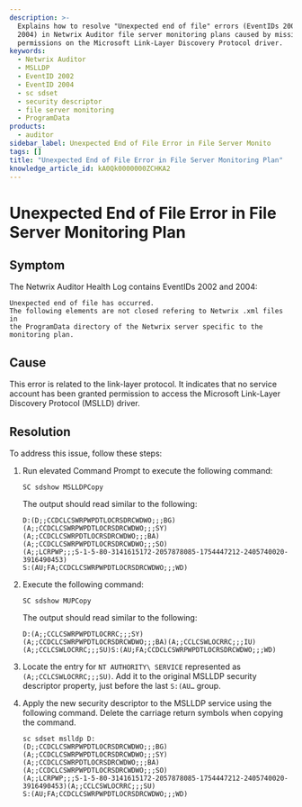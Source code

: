 ```yaml
---
description: >-
  Explains how to resolve "Unexpected end of file" errors (EventIDs 2002 and
  2004) in Netwrix Auditor file server monitoring plans caused by missing
  permissions on the Microsoft Link-Layer Discovery Protocol driver.
keywords:
  - Netwrix Auditor
  - MSLLDP
  - EventID 2002
  - EventID 2004
  - sc sdset
  - security descriptor
  - file server monitoring
  - ProgramData
products:
  - auditor
sidebar_label: Unexpected End of File Error in File Server Monito
tags: []
title: "Unexpected End of File Error in File Server Monitoring Plan"
knowledge_article_id: kA0Qk0000000ZCHKA2
---
```


# Unexpected End of File Error in File Server Monitoring Plan

## Symptom

The Netwrix Auditor Health Log contains EventIDs 2002 and 2004:

```
Unexpected end of file has occurred. 
The following elements are not closed refering to Netwrix .xml files in
the ProgramData directory of the Netwrix server specific to the monitoring plan.
```

## Cause

This error is related to the link-layer protocol. It indicates that no service account has been granted permission to access the Microsoft Link-Layer Discovery Protocol (MSLLD) driver.

## Resolution

To address this issue, follow these steps:

1. Run elevated Command Prompt to execute the following command:

   ```text
   SC sdshow MSLLDPCopy
   ```

   The output should read similar to the following:

   ```text
   D:(D;;CCDCLCSWRPWPDTLOCRSDRCWDWO;;;BG)(A;;CCDCLCSWRPWPDTLOCRSDRCWDWO;;;SY)
   (A;;CCDCLCSWRPDTLOCRSDRCWDWO;;;BA)(A;;CCDCLCSWRPWPDTLOCRSDRCWDWO;;;SO)
   (A;;LCRPWP;;;S-1-5-80-3141615172-2057878085-1754447212-2405740020-3916490453)
   S:(AU;FA;CCDCLCSWRPWPDTLOCRSDRCWDWO;;;WD)
   ```

2. Execute the following command:

   ```text
   SC sdshow MUPCopy
   ```

   The output should read similar to the following:

   ```text
   D:(A;;CCLCSWRPWPDTLOCRRC;;;SY)
   (A;;CCDCLCSWRPWPDTLOCRSDRCWDWO;;;BA)(A;;CCLCSWLOCRRC;;;IU)
   (A;;CCLCSWLOCRRC;;;SU)S:(AU;FA;CCDCLCSWRPWPDTLOCRSDRCWDWO;;;WD)
   ```

3. Locate the entry for `NT AUTHORITY\ SERVICE` represented as `(A;;CCLCSWLOCRRC;;;SU)`. Add it to the original MSLLDP security descriptor property, just before the last `S:(AU…` group.

4. Apply the new security descriptor to the MSLLDP service using the following command. Delete the carriage return symbols when copying the command.

   ```text
   sc sdset mslldp D:
   (D;;CCDCLCSWRPWPDTLOCRSDRCWDWO;;;BG)(A;;CCDCLCSWRPWPDTLOCRSDRCWDWO;;;SY)
   (A;;CCDCLCSWRPDTLOCRSDRCWDWO;;;BA)(A;;CCDCLCSWRPWPDTLOCRSDRCWDWO;;;SO)
   (A;;LCRPWP;;;S-1-5-80-3141615172-2057878085-1754447212-2405740020-3916490453)(A;;CCLCSWLOCRRC;;;SU)
   S:(AU;FA;CCDCLCSWRPWPDTLOCRSDRCWDWO;;;WD)
   ```

